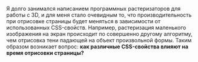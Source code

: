 Я долго занимался написанием программных растеризаторов для работы с
3D, и для меня стало очевидным то, что производительность при отрисовке
страницы будет меняться в зависимости от использованных CSS-свойств. Например,
растеризация маленького изображения на экран происходит по совершенно
другому алгоритму, чем отрисовка тени падающей на объект произвольной формы.
Таким образом возникает вопрос: **как различные CSS-свойства влияют на время
отрисовки страницы?**